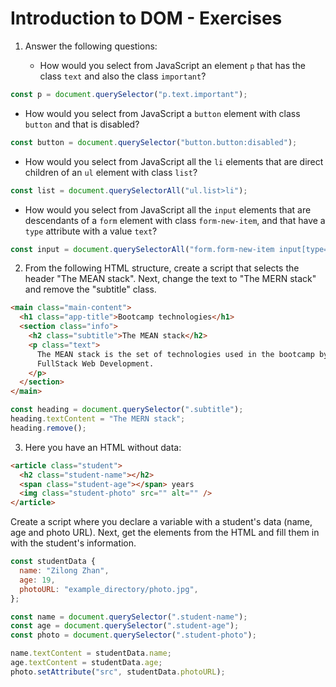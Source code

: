 # Introduction to DOM - Exercises

1. Answer the following questions:

   - How would you select from JavaScript an element `p` that has the class `text` and also the class `important`?
  ```javaScript
  const p = document.querySelector("p.text.important");
  ```
   - How would you select from JavaScript a `button` element with class `button` and that is disabled?
  ```javaScript
  const button = document.querySelector("button.button:disabled");
  ```
   - How would you select from JavaScript all the `li` elements that are direct children of an `ul` element with class `list`?
  ```javaScript
  const list = document.querySelectorAll("ul.list>li");
  ```
   - How would you select from JavaScript all the `input` elements that are descendants of a `form` element with class `form-new-item`, and that have a `type` attribute with a value `text`?
  ```javaScript
  const input = document.querySelectorAll("form.form-new-item input[type="text"]");
  ```

2. From the following HTML structure, create a script that selects the header "The MEAN stack". Next, change the text to "The MERN stack" and remove the "subtitle" class.

```html
<main class="main-content">
  <h1 class="app-title">Bootcamp technologies</h1>
  <section class="info">
    <h2 class="subtitle">The MEAN stack</h2>
    <p class="text">
      The MEAN stack is the set of technologies used in the bootcamp by
      FullStack Web Development.
    </p>
  </section>
</main>
```

```javaScript
const heading = document.querySelector(".subtitle");
heading.textContent = "The MERN stack";
heading.remove();
```

3. Here you have an HTML without data:

```html
<article class="student">
  <h2 class="student-name"></h2>
  <span class="student-age"></span> years
  <img class="student-photo" src="" alt="" />
</article>
```

Create a script where you declare a variable with a student's data
(name, age and photo URL). Next, get the elements from the HTML
and fill them in with the student's information.

```javaScript
const studentData {
  name: "Zilong Zhan",
  age: 19,
  photoURL: "example_directory/photo.jpg",
};

const name = document.querySelector(".student-name");
const age = document.querySelector(".student-age");
const photo = document.querySelector(".student-photo");

name.textContent = studentData.name;
age.textContent = studentData.age;
photo.setAttribute("src", studentData.photoURL);
```
